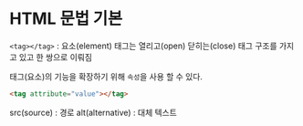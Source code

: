 # HTML 문법 기본

`<tag></tag>` : 요소(element)
태그는 열리고(open) 닫히는(close) 태그 구조를 가지고 있고 한 쌍으로 이뤄짐



태그(요소)의 기능을 확장하기 위해 `속성`을 사용 할 수 있다.

```html
<tag attribute="value"></tag>
```

src(source) : 경로
alt(alternative) : 대체 텍스트

